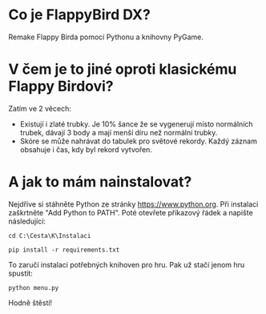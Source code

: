 # Co je FlappyBird DX?
Remake Flappy Birda pomocí Pythonu a knihovny PyGame.
# V čem je to jiné oproti klasickému Flappy Birdovi?
Zatím ve 2 věcech:
- Existují i zlaté trubky. Je 10% šance že se vygenerují místo normálních trubek, dávají 3 body a mají menší díru než normální trubky.
- Skóre se může nahrávat do tabulek pro světové rekordy. Každý záznam obsahuje i čas, kdy byl rekord vytvořen.
# A jak to mám nainstalovat?
Nejdříve si stáhněte Python ze stránky https://www.python.org.
Při instalaci zaškrtněte "Add Python to PATH".
Poté otevřete příkazový řádek a napište následující:
```
cd C:\Cesta\K\Instalaci
```
```
pip install -r requirements.txt
```
To zaručí instalaci potřebných knihoven pro hru.
Pak už stačí jenom hru spustit:
```
python menu.py
```
Hodně štěstí!
